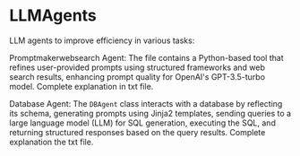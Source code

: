 # LLMAgents
LLM agents to improve efficiency in various tasks:

Promptmakerwebsearch Agent: The file contains a Python-based tool that refines user-provided prompts using structured frameworks and web search results, enhancing prompt quality for OpenAI's GPT-3.5-turbo model. Complete explanation in txt file.

Database Agent: The `DBAgent` class interacts with a database by reflecting its schema, generating prompts using Jinja2 templates, sending queries to a large language model (LLM) for SQL generation, executing the SQL, and returning structured responses based on the query results. Complete explanation the txt file.
